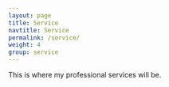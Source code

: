 ```yaml
---
layout: page
title: Service
navtitle: Service
permalink: /service/
weight: 4
group: service
---
```


This is where my professional services will be.